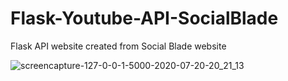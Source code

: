 # Flask-Youtube-API-SocialBlade
Flask API website created from Social Blade website

![screencapture-127-0-0-1-5000-2020-07-20-20_21_13](https://user-images.githubusercontent.com/48859773/87951823-b52a3900-cac6-11ea-9d8c-82800f364eff.png)

